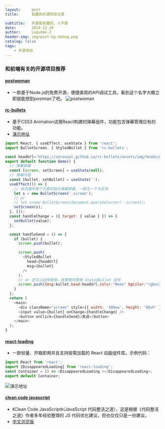 ```yaml
---
layout:     post
title:      有趣的开源项目记录

subtitle:   开源是有趣的，人不是
date:       2019-12-29
author:     Laqudee.Z
header-img: img/post-bg-debug.png
catalog: false
tags:
    - 开源项目
---
```


### 和前端有关的开源项目推荐

#### [postwoman](https://github.com/liyasthomas/postwoman)
- 一款基于Node.js的免费开源、便捷美观的API调试工具。看到这个名字大概立即就能想到postman了吧。
![postwoman](https://hellogithub.cn-bj.ufileos.com/hellogithub/45/img/postwoman.png)

#### [rc-bullets](https://github.com/zerosoul/rc-bullets)
- 基于CSS3 Animation试用React构建的弹幕组件，功能包含弹幕管理应有的功能。
- [演示地址](https://zerosoul.github.io/rc-bullets/)

```js
import React, { useEffect, useState } from 'react';
import BulletScreen, { StyledBullet } from 'rc-bullets';

const headUrl='https://zerosoul.github.io/rc-bullets/assets/img/heads/girl.jpg';
export default function Demo() {
  // 弹幕屏幕
  const [screen, setScreen] = useState(null);
  // 弹幕内容
  const [bullet, setBullet] = useState('');
  useEffect(() => {
    // 给页面中某个元素初始化弹幕屏幕，一般为一个大区块
    let s = new BulletScreen('.screen');
    // or
    // let s=new BulletScreen(document.querySelector('.screen));
    setScreen(s);
  }, []);
  const handleChange = ({ target: { value } }) => {
    setBullet(value);
  };

  const handleSend = () => {
    if (bullet) {
      screen.push(bullet);

      screen.push(
        <StyledBullet
          head={headUrl}
          msg={bullet}
        />
      );
      // or 还可以这样使用，效果等同使用 StyledBullet 组件
      screen.push({msg:bullet,head:headUrl,color:"#eee" bgColor:"rgba(2,2,2,.3)"})
    }
  };
  return (
    <main>
      <div className="screen" style={{ width: '100vw', height: '80vh' }}></div>
      <input value={bullet} onChange={handleChange} />
      <button onClick={handleSend}>发送</button>
    </main>
  );
}

```

#### [react-loading](https://github.com/sixiaodong123/react-loading)
- 一款轻量、开箱即用并且支持按需加载的 React 动画组件库。示例代码：

```js
import React from 'react';
import {DisappearedLoading} from 'react-loading';
const Container = () => <DisappearedLoading ></DisappearedLoading>;
export default Container;  
```

![演示地址](https://hellogithub.cn-bj.ufileos.com/hellogithub/45/img/react-loading.gif)

#### [clean code javascript](https://github.com/ryanmcdermott/clean-code-javascript)
- 《Clean Code JavaScript》（JavaScript 代码整洁之道），这是根据《代码整洁之道》作者多年经验整理的 JS 代码优化建议，但也仅仅只是一份建议。
- [中文浏览版](https://github.com/alivebao/clean-code-js)